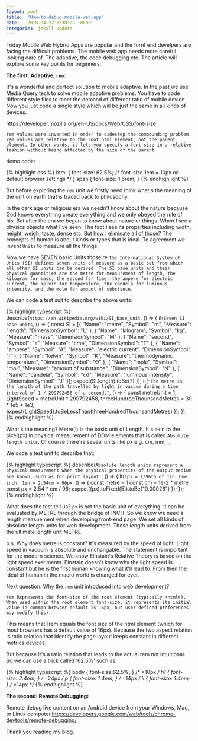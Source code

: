 ```yaml
---
layout: post
title:  "How-to-debug-mobile-web-app"
date:   2018-04-22 1:38:28 +0800
categories: jekyll update
---
```


Today Mobile Web Hybrid Apps are popular and the fornt end develpers are facing the difficult problems. The mobile web app needs more careful looking care of. The adaptive, the code debugging etc. The article will explore some key points for beginners.

<B>The first: Adaptive, `rem`:</B>

 It's a wonderful and perfect solution to mobile adaptive. In the past we use Media Query tech to solve mobile adaptive problems. You have to code different style files to meet the demand of different ratio of mobile device. Now you just code a single style which will be just the same in all kinds of devices.

https://developer.mozilla.org/en-US/docs/Web/CSS/font-size

`rem values were invented in order to sidestep the compounding problem. rem values are relative to the root html element, not the parent element. In other words, it lets you specify a font size in a relative fashion without being affected by the size of the parent`

demo code:

{% highlight css %}
html {
  font-size: 62.5%; /* font-size 1em = 10px on default browser settings */
}
span {
  font-size: 1.6rem;
}
{% endhighlight %}

But before exploring the `rem` unit we firstly need think what's the meaning of the unit on earth that is traced back to philosophy.

In the dark age or religious era we needn't know about the nature because God knows everything create everything and we only obeyed the rule of his. But after the era we began to know about nature or things. When I see a physics objects what I've seen. The fact I see its properties including width, height, weigh, taste, dense etc. But how I eliminate all of those? The concepts of human is about kinds or types that is ideal. To agreement we invent `Units` to measure all the things.

Now we have SEVEN basic Units those're `The International System of Units (SI) defines seven units of measure as a basic set from which all other SI units can be derived. The SI base units and their physical quantities are the metre for measurement of length, the kilogram for mass, the second for time, the ampere for electric current, the kelvin for temperature, the candela for luminous intensity, and the mole for amount of substance.`

We can code a test suit to describe the above units:

{% highlight typescript %}
describe(`https://en.wikipedia.org/wiki/SI_base_unit`, () => {
    it(`Seven SI base units`, () => {
        const SI = [{ "Name": "metre", "Symbol": "m", "Measure": "length", "DimensionSymbol": "L" }, { "Name": "kilogram", "Symbol": "kg", "Measure": "mass", "DimensionSymbol": "M" }, { "Name": "second", "Symbol": "s", "Measure": "time", "DimensionSymbol": "T" }, { "Name": "ampere", "Symbol": "A", "Measure": "electric current", "DimensionSymbol": "I" }, { "Name": "kelvin", "Symbol": "K", "Measure": "thermodynamic temperature", "DimensionSymbol": "Θ" }, { "Name": "mole", "Symbol": "mol", "Measure": "amount of substance", "DimensionSymbol": "N" }, { "Name": "candela", "Symbol": "cd", "Measure": "luminous intensity", "DimensionSymbol": "J" }];
        expect(SI.length).toBe(7)
    });
    it(`"The metre is the length of the path travelled by light in vacuum during a time interval of 1 / 299792458 of a second."`, () => {
        const metreUnit = 1, LightSpeed = metreUnit * 299792458, threeHundredThounsandMetres = 30 * 1e5 * 1e3;
        expect(LightSpeed).toBeLessThan(threeHundredThounsandMetres)
    });
});
{% endhighlight %}

What's the meaning? Metre(l) is the basic unit of Length. It's akin to the pixel(px) in physical measurement of DOM elements that is called `Absolute length units`. Of course there're seveal units like px e.g. cm, mm, ...

We code a test unit to describe that:

{% highlight typescript %}
describe(`Absolute length units represent a physical measurement when the physical properties of the output medium are known, such as for print layout.`, () => {
        it(`1px = 1/96th of 1in，One inch. 1in = 2.54cm = 96px`, () => {
            const metre = 1
            const cm = 1e-2 * metre
            const px = 2.54 * cm / 96;
            expect((px).toFixed(5)).toBe("0.00026")
        });
    });
{% endhighlight %}

What does the test tell us? `px` is not the basic unit of everything. It can be evaluated by METRE through the bridge of INCH. So we know we need a length measuement when developing front-end page. We set all kinds of absolute length units for web development. Those length units derived from the ultimate length unit METRE.

p.s. Why does metre is constant? It's measured by the speed of light. Light speed in vacuum is absolute and unchangable. The statement is important for the modern science. We know Einstain's Relative Theory is based on the light speed exeriments. Einstain doesn't know why the light speed is constant but he is the first human knowing what it'll lead to. From then the ideal of human in the macro world is changed for ever.

Next question: Why the `rem` unit introduced into web development?

`rem
Represents the font-size of the root element (typically <html>). When used within the root element font-size, it represents its initial value (a common browser default is 16px, but user-defined preferences may modify this).`

This means that 1rem equals the font size of the html element (which for most browsers has a default value of 16px). Because the two aspect relation is ratio relation that identify the page layout keeps constant in different metrics devices.

But because it's a ratio relation that leads to the actual rem not intuitional. So we can use a trick called '62.5%' such as:

{% highlight typescript %}
body { font-size:62.5%; }  /* =10px */
h1   { font-size: 2.4em; } /* =24px */
p    { font-size: 1.4em; } /* =14px */
li   { font-size: 1.4em; } /* =14px */
{% endhighlight %}

<B>The second: Remote Debugging:</B>

Remote debug live content on an Android device from your Windows, Mac, or Linux computer.https://developers.google.com/web/tools/chrome-devtools/remote-debugging/



Thank you reading my blog.
